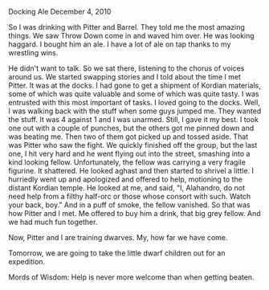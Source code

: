 Docking Ale
December 4, 2010

So I was drinking with Pitter and Barrel. They told me the most amazing things. We saw Throw Down come in and waved him over. He was looking haggard. I bought him an ale. I have a lot of ale on tap thanks to my wrestling wins.

He didn't want to talk. So we sat there, listening to the chorus of voices around us. We started swapping stories and I told about the time I met Pitter. It was at the docks. I had gone to get a shipment of Kordian materials, some of which was quite valuable and some of which was quite tasty. I was entrusted with this most important of tasks. I loved going to the docks. Well, I was walking back with the stuff when some guys jumped me. They wanted the stuff. It was 4 against 1 and I was unarmed. Still, I gave it my best. I took one out with a couple of punches, but the others got me pinned down and was beating me. Then two of them got picked up and tossed aside. That was Pitter who saw the fight. We quickly finished off the group, but the last one, I hit very hard and he went flying out into the street, smashing into a kind looking fellow. Unfortunately, the fellow was carrying a very fragile figurine. It shattered. He looked aghast and then started to shrivel a little. I hurriedly went up and apologized and offered to help, motioning to the distant Kordian temple. He looked at me, and said, "I, Alahandro, do not need help from a filthy half-orc or those whose consort with such. Watch your back, boy." And in a puff of smoke, the fellow vanished. So that was how Pitter and I met. Me offered to buy him a drink, that big grey fellow. And we had much fun together.

Now, Pitter and I are training dwarves. My, how far we have come.

Tomorrow, we are going to take the little dwarf children out for an expedition.

Mords of Wisdom: Help is never more welcome than when getting beaten.